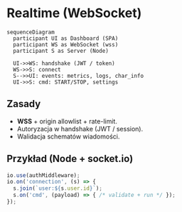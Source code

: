 # Realtime (WebSocket)

```mermaid
sequenceDiagram
  participant UI as Dashboard (SPA)
  participant WS as WebSocket (wss)
  participant S as Server (Node)

  UI->>WS: handshake (JWT / token)
  WS->>S: connect
  S-->>UI: events: metrics, logs, char_info
  UI->>S: cmd: START/STOP, settings
```

## Zasady
- **WSS** + origin allowlist + rate-limit.
- Autoryzacja w handshake (JWT / session).
- Walidacja schematów wiadomości.

## Przykład (Node + socket.io)
```ts
io.use(authMiddleware);
io.on('connection', (s) => {
  s.join(`user:${s.user.id}`);
  s.on('cmd', (payload) => { /* validate + run */ });
});
```

